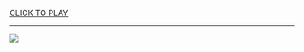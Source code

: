 
<a href="https://premium76.site?title=g+_games_unblocked&ref=13M">CLICK TO PLAY</a></h3>
<hr>

<a href="https://premium76.site?title=g+_games_unblocked&ref=13M"><img src="https://clearcache.store/games.png"></a>


